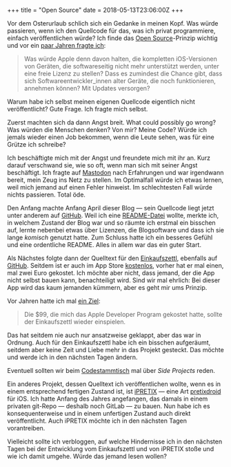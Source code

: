 +++
title = "Open Source"
date = 2018-05-13T23:06:00Z
+++

Vor dem Osterurlaub schlich sich ein Gedanke in meinen Kopf. Was würde passieren, wenn ich den Quellcode für das, was ich privat programmiere, einfach veröffentlichen würde? Ich finde das [Open Source](https://de.wikipedia.org/wiki/Open_Source)-Prinzip wichtig und vor ein [paar Jahren fragte ich](/2014/alte-geraete/): 

> Was würde Apple denn davon halten, die kompletten iOS-Versionen von Geräten, die softwareseitig nicht mehr unterstützt werden, unter eine freie Lizenz zu stellen? Dass es zumindest die Chance gibt, dass sich Softwareentwickler_innen alter Geräte, die noch funktionieren, annehmen können? Mit Updates versorgen?

Warum habe ich selbst meinen eigenen Quellcode eigentlich nicht veröffentlicht? Gute Frage. Ich fragte mich selbst.

Zuerst machten sich da dann Angst breit. What could possibly go wrong? Was würden die Menschen denken? Von mir? Meine Code? Würde ich jemals wieder einen Job bekommen, wenn die Leute sehen, was für eine Grütze ich schreibe?

Ich beschäftigte mich mit der Angst und freundete mich mit ihr an. Kurz darauf verschwand sie, wie so oft, wenn man sich mit seiner Angst beschäftigt. Ich fragte auf [Mastodon](https://chaos.social/@zeitschlag/99746433600656775) nach Erfahrungen und war irgendwann bereit, mein Zeug ins Netz zu stellen. Im Optimalfall würde ich etwas lernen, weil mich jemand auf einen Fehler hinweist. Im schlechtesten Fall würde nichts passieren. Total öde.

Den Anfang machte Anfang April dieser Blog — sein Quellcode liegt jetzt unter anderem auf [GitHub](https://github.com/zeitschlag/blog). Weil ich eine [README-Datei](https://github.com/zeitschlag/blog/blob/master/README.md) wollte, merkte ich, in welchem Zustand der Blog war und so räumte ich erstmal ein bisschen auf, lernte nebenbei etwas über Lizenzen, die Blogsoftware und dass ich sie lange _komisch_ genutzt hatte. Zum Schluss hatte ich ein besseres Gefühl und eine ordentliche README. Alles in allem war das ein guter Start.

Als Nächstes folgte dann der Quelltext für den [Einkaufszettl](https://bullenscheisse.de/einkaufszettl/), ebenfalls auf [GitHub](https://github.com/zeitschlag/einkaufszettl). Seitdem ist er auch im App Store [kostenlos](https://itunes.apple.com/de/app/einkaufszettl/id1016435355?l=de&ls=1&mt=8), vorher hat er mal einen, mal zwei Euro gekostet. Ich möchte aber nicht, dass jemand, der die App nicht selbst bauen kann, benachteiligt wird. Sind wir mal ehrlich: Bei dieser App wird das kaum jemanden kümmern, aber es geht mir ums Prinzip.

Vor Jahren hatte ich mal [ein Ziel](/2017/der-einkaufszettl-2015-und-2016/):

> Die $99, die mich das Apple Developer Program gekostet hatte, sollte der Einkaufszettl wieder einspielen.

Das hat seitdem nie auch nur ansatzweise geklappt, aber das war in Ordnung. Auch für den Einkaufszettl habe ich ein bisschen aufgeräumt, seitdem aber keine Zeit und Liebe mehr in das Projekt gesteckt. Das möchte und werde ich in den nächsten Tagen ändern.

Eventuell sollten wir beim [Codestammtisch](https://codes.uber.space) mal über _Side Projects_ reden.

Ein anderes Projekt, dessen Quelltext ich veröffentlichen wollte, wenn es in einem entsprechend fertigen Zustand ist, ist [iPRETIX](https://gitlab.com/zeitschlag/ipretix) — eine Art [pretixdroid](https://github.com/pretix/pretixdroid) für iOS. Ich hatte Anfang des Jahres angefangen, das damals in einem privaten git-Repo — deshalb noch GitLab — zu bauen. Nun habe ich es konsequenterweise und in einem unfertigen Zustand auch direkt veröffentlicht. Auch iPRETIX möchte ich in den nächsten Tagen vorantreiben.

Vielleicht sollte ich verbloggen, auf welche Hindernisse ich in den nächsten Tagen bei der Entwicklung vom Einkaufszettl und von iPRETIX stoße und wie ich damit umgehe. Würde das jemand lesen wollen?